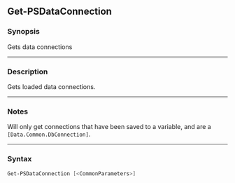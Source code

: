 Get-PSDataConnection
--------------------

### Synopsis
Gets data connections

---

### Description

Gets loaded data connections.

---

### Notes
Will only get connections that have been saved to a variable, and are a `[Data.Common.DbConnection]`.

---

### Syntax
```PowerShell
Get-PSDataConnection [<CommonParameters>]
```
